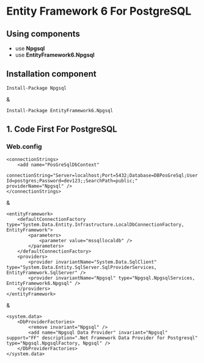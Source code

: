 # Entity Framework 6 For PostgreSQL

## Using components

* use **Npgsql**
* use **EntityFramework6.Npgsql**


## Installation component

	Install-Package Npgsql

&

	Install-Package EntityFramework6.Npgsql


## 1. Code First For PostgreSQL


### Web.config

	<connectionStrings>
		<add name="PosGreSqlDbContext"
	       connectionString="Server=localhost;Port=5432;Database=DBPosGreSql;User Id=postgres;Password=dev123;;SearchPath=public;" 			providerName="Npgsql" />
	</connectionStrings>

&

	<entityFramework>
        <defaultConnectionFactory type="System.Data.Entity.Infrastructure.LocalDbConnectionFactory, EntityFramework">
            <parameters>
                <parameter value="mssqllocaldb" />
            </parameters>
        </defaultConnectionFactory>
        <providers>
            <provider invariantName="System.Data.SqlClient" type="System.Data.Entity.SqlServer.SqlProviderServices, EntityFramework.SqlServer" />
            <provider invariantName="Npgsql" type="Npgsql.NpgsqlServices, EntityFramework6.Npgsql" />
        </providers>
    </entityFramework>

&

	<system.data>
        <DbProviderFactories>
            <remove invariant="Npgsql" />
            <add name="Npgsql Data Provider" invariant="Npgsql" support="FF" description=".Net Framework Data Provider for Postgresql" type="Npgsql.NpgsqlFactory, Npgsql" />
        </DbProviderFactories>
    </system.data>
